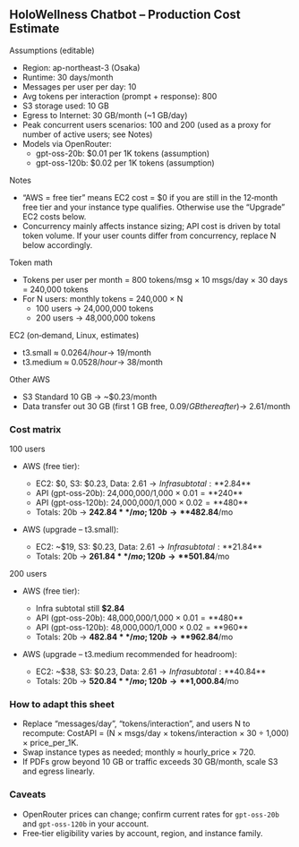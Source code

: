 ## HoloWellness Chatbot – Production Cost Estimate

Assumptions (editable)
- Region: ap-northeast-3 (Osaka)
- Runtime: 30 days/month
- Messages per user per day: 10
- Avg tokens per interaction (prompt + response): 800
- S3 storage used: 10 GB
- Egress to Internet: 30 GB/month (~1 GB/day)
- Peak concurrent users scenarios: 100 and 200 (used as a proxy for number of active users; see Notes)
- Models via OpenRouter:
  - gpt-oss-20b: $0.01 per 1K tokens (assumption)
  - gpt-oss-120b: $0.02 per 1K tokens (assumption)

Notes
- “AWS = free tier” means EC2 cost = $0 if you are still in the 12‑month free tier and your instance type qualifies. Otherwise use the “Upgrade” EC2 costs below.
- Concurrency mainly affects instance sizing; API cost is driven by total token volume. If your user counts differ from concurrency, replace N below accordingly.

Token math
- Tokens per user per month = 800 tokens/msg × 10 msgs/day × 30 days = 240,000 tokens
- For N users: monthly tokens = 240,000 × N
  - 100 users → 24,000,000 tokens
  - 200 users → 48,000,000 tokens

EC2 (on‑demand, Linux, estimates)
- t3.small ≈ $0.0264/hour → ~$19/month
- t3.medium ≈ $0.0528/hour → ~$38/month

Other AWS
- S3 Standard 10 GB → ~$0.23/month
- Data transfer out 30 GB (first 1 GB free, $0.09/GB thereafter) → ~$2.61/month

### Cost matrix

100 users
- AWS (free tier):
  - EC2: $0, S3: $0.23, Data: $2.61 → Infra subtotal: **$2.84**
  - API (gpt-oss-20b): 24,000,000/1,000 × $0.01 = **$240**
  - API (gpt-oss-120b): 24,000,000/1,000 × $0.02 = **$480**
  - Totals: 20b → **$242.84**/mo; 120b → **$482.84**/mo

- AWS (upgrade – t3.small):
  - EC2: ~$19, S3: $0.23, Data: $2.61 → Infra subtotal: **$21.84**
  - Totals: 20b → **$261.84**/mo; 120b → **$501.84**/mo

200 users
- AWS (free tier):
  - Infra subtotal still **$2.84**
  - API (gpt-oss-20b): 48,000,000/1,000 × $0.01 = **$480**
  - API (gpt-oss-120b): 48,000,000/1,000 × $0.02 = **$960**
  - Totals: 20b → **$482.84**/mo; 120b → **$962.84**/mo

- AWS (upgrade – t3.medium recommended for headroom):
  - EC2: ~$38, S3: $0.23, Data: $2.61 → Infra subtotal: **$40.84**
  - Totals: 20b → **$520.84**/mo; 120b → **$1,000.84**/mo

### How to adapt this sheet
- Replace “messages/day”, “tokens/interaction”, and users N to recompute: CostAPI = (N × msgs/day × tokens/interaction × 30 ÷ 1,000) × price_per_1K.
- Swap instance types as needed; monthly ≈ hourly_price × 720.
- If PDFs grow beyond 10 GB or traffic exceeds 30 GB/month, scale S3 and egress linearly.

### Caveats
- OpenRouter prices can change; confirm current rates for `gpt-oss-20b` and `gpt-oss-120b` in your account.
- Free‑tier eligibility varies by account, region, and instance family.

